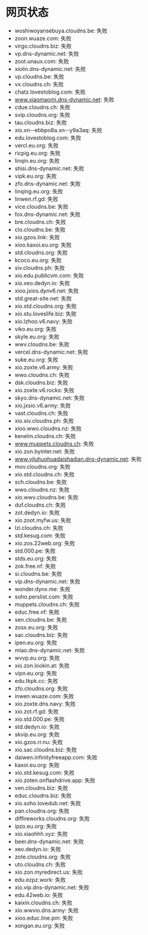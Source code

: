 # 网页状态
- woshiwoyansebuya.cloudns.be: 失败
- zoon.wuaze.com: 失败
- virgo.cloudns.biz: 失败
- vp.dns-dynamic.net: 失败
- zoot.unaux.com: 失败
- xiolin.dns-dynamic.net: 失败
- vp.cloudns.be: 失败
- vx.cloudns.ch: 失败
- chatz.lovestoblog.com: 失败
- www.xiaomaomi.dns-dynamic.net: 失败
- cdue.cloudns.ch: 失败
- svip.cloudns.org: 失败
- tau.cloudns.biz: 失败
- xio.xn--ebbpo8a.xn--y9a3aq: 失败
- edu.lovestoblog.com: 失败
- vercl.eu.org: 失败
- ricpig.eu.org: 失败
- linqin.eu.org: 失败
- shisi.dns-dynamic.net: 失败
- vipk.eu.org: 失败
- zfo.dns-dynamic.net: 失败
- linqing.eu.org: 失败
- linwen.rf.gd: 失败
- vice.cloudns.be: 失败
- fox.dns-dynamic.net: 失败
- bre.cloudns.ch: 失败
- clo.cloudns.be: 失败
- xio.gzos.link: 失败
- xioo.kaxoi.eu.org: 失败
- std.cloudns.org: 失败
- kcoco.eu.org: 失败
- siv.cloudns.ph: 失败
- xio.edu.publicvm.com: 失败
- xio.xeo.dedyn.io: 失败
- xioo.jxios.dynv6.net: 失败
- std.great-site.net: 失败
- xio.std.cloudns.org: 失败
- xio.stu.loveslife.biz: 失败
- xio.lzhoo.v6.navy: 失败
- viko.eu.org: 失败
- skyle.eu.org: 失败
- wwv.cloudns.be: 失败
- vercel.dns-dynamic.net: 失败
- suke.eu.org: 失败
- xio.zoxte.v6.army: 失败
- wwo.cloudns.ch: 失败
- dsk.cloudns.biz: 失败
- xio.zoxte.v6.rocks: 失败
- skyo.dns-dynamic.net: 失败
- xio.jxsio.v6.army: 失败
- vast.cloudns.ch: 失败
- xio.siv.cloudns.ph: 失败
- xioo.wwo.cloudns.nz: 失败
- kenelm.cloudns.ch: 失败
- www.muppets.cloudns.ch: 失败
- xio.zon.byinter.net: 失败
- www.yiluhuohuadaishadian.dns-dynamic.net: 失败
- mov.cloudns.org: 失败
- xio.std.cloudns.ch: 失败
- sch.cloudns.be: 失败
- wwo.cloudns.nz: 失败
- xio.wwv.cloudns.be: 失败
- duf.cloudns.ch: 失败
- zot.dedyn.io: 失败
- xio.zoot.myfw.us: 失败
- lzi.cloudns.ch: 失败
- std.kesug.com: 失败
- xio.zos.22web.org: 失败
- std.000.pe: 失败
- stds.eu.org: 失败
- zok.free.nf: 失败
- si.cloudns.be: 失败
- vip.dns-dynamic.net: 失败
- wonder.dynx.me: 失败
- soho.perslist.com: 失败
- muppets.cloudns.ch: 失败
- educ.free.nf: 失败
- sen.cloudns.be: 失败
- zosx.eu.org: 失败
- sac.cloudns.biz: 失败
- ipen.eu.org: 失败
- miao.dns-dynamic.net: 失败
- wvvp.eu.org: 失败
- xio.zon.lookin.at: 失败
- vipn.eu.org: 失败
- edu.tkpk.cc: 失败
- zfo.cloudns.org: 失败
- inwen.wuaze.com: 失败
- xio.zoxte.dns.navy: 失败
- xio.zot.rf.gd: 失败
- xio.std.000.pe: 失败
- std.dedyn.io: 失败
- skvip.eu.org: 失败
- xio.gzos.rr.nu: 失败
- xio.sac.cloudns.biz: 失败
- daiwen.infinityfreeapp.com: 失败
- kaxoi.eu.org: 失败
- xio.std.kesug.com: 失败
- xio.zoten.onflashdrive.app: 失败
- ven.cloudns.biz: 失败
- educ.cloudns.biz: 失败
- xio.soho.lovedub.net: 失败
- pan.cloudns.org: 失败
- diffireworks.cloudns.org: 失败
- ipzo.eu.org: 失败
- xio.xiaohhh.xyz: 失败
- beer.dns-dynamic.net: 失败
- xeo.dedyn.io: 失败
- zote.cloudns.org: 失败
- uto.cloudns.ch: 失败
- xio.zon.myredirect.us: 失败
- edu.ezpz.work: 失败
- xio.vip.dns-dynamic.net: 失败
- edu.42web.io: 失败
- kaixin.cloudns.ch: 失败
- xio.wwvio.dns.army: 失败
- xioo.educ.line.pm: 失败
- xongan.eu.org: 失败
